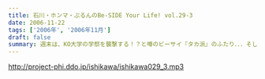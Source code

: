 ```yaml
---
title: 石川・ホンマ・ぶるんのBe-SIDE Your Life! vol.29-3
date: 2006-11-22
tags: ['2006年', '2006年11月']
draft: false
summary: 週末は、KO大学の学祭を襲撃する！？と噂のビーサイ『タカ派』のふたり．．．そして、格安温泉家族旅行を計画中の『ハト派』がひとり．．．来週はその様子、レポが聴けちゃうかもしれないよ！そんな、凸凹なビーサイに御期待下さい。NAMAE
---
```


http://project-phi.ddo.jp/ishikawa/ishikawa029_3.mp3

